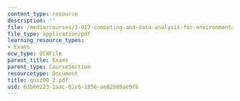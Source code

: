 ```yaml
---
content_type: resource
description: ''
file: /media/courses/1-017-computing-and-data-analysis-for-environmental-applications-fall-2003/03b862231aac81c61856ae82b89ae9fb_quiz00_2.pdf
file_type: application/pdf
learning_resource_types:
- Exams
ocw_type: OCWFile
parent_title: Exams
parent_type: CourseSection
resourcetype: Document
title: quiz00_2.pdf
uid: 03b86223-1aac-81c6-1856-ae82b89ae9fb
---
```

